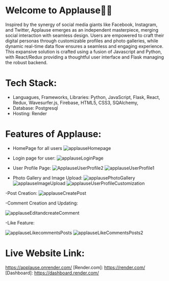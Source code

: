 # Welcome to Applause👏🙌

Inspired by the synergy of social media giants like Facebook, Instagram, and Twitter, Applause emerges as an independent masterpiece, merging social interaction with seamless design. Users are empowered to craft their digital personas through customizable profiles and photo galleries, while dynamic real-time data flow ensures a seamless and engaging experience. This expansive solution is crafted using a fusion of Javascript and Python, with React/Redux providing a thoughtful user interface and Flask managing the robust backend.


# Tech Stack:
- Languagues, Frameworks, Libraries: Python, JavaScript, Flask, React, Redux, Wavesurfer.js, Firebase, HTML5, CSS3, SQAlchemy, 
- Database: Postgresql
- Hosting: Render

# Features of Applause:
- HomePage for all users
![applauseHomepage](https://github.com/TroyRandall/Applause-App/assets/105599802/7cec4424-1ca6-422a-9bf4-e090d6451d0e)


- Login page for user:
![applauseLoginPage](https://github.com/TroyRandall/Applause-App/assets/105599802/06ba5de8-7853-4ed7-8440-99cf5d4d3425)

- User Profile Page:
![ApplauseUserProfile2](https://github.com/TroyRandall/Applause-App/assets/105599802/78feb73b-8f83-426d-88dc-d9ce21b2425b)
![applauseUserProfile1](https://github.com/TroyRandall/Applause-App/assets/105599802/ffa09679-9827-4497-a272-c573988802d0)

- Photo Gallery and Image Upload:
![applausePhotoGallery](https://github.com/TroyRandall/Applause-App/assets/105599802/cba1cd28-e5f9-410b-b58d-a878343997e6)
![applauseImageUpload](https://github.com/TroyRandall/Applause-App/assets/105599802/5cea7be3-58c2-412a-809f-9e7fe78ac24a)
![applauseUserProfileCustomization](https://github.com/TroyRandall/Applause-App/assets/105599802/00c74534-d2c1-4907-a9e7-b57c73824dcc)

-Post Creation:
![applauseCreatePost](https://github.com/TroyRandall/Applause-App/assets/105599802/b00c4543-f8c2-4305-b4f5-65ea8dbc0dc3)


-Comment Creation and Updating:

![applauseEditandcreateComment](https://github.com/TroyRandall/Applause-App/assets/105599802/34780160-ea0a-49b3-8e75-b4716dee9783)

-Like Feature:

![applauseLikecommentsPosts](https://github.com/TroyRandall/Applause-App/assets/105599802/c61f0d75-c4e3-4021-b5f6-b91c44f1b382)
![applauseLikeCommentsPosts2](https://github.com/TroyRandall/Applause-App/assets/105599802/7d8b7a74-e3bd-4c9c-93a9-0fffd221a21d)

# Live Website Link:
https://applause.onrender.com/
[Render.com]: https://render.com/
[Dashboard]: https://dashboard.render.com/
